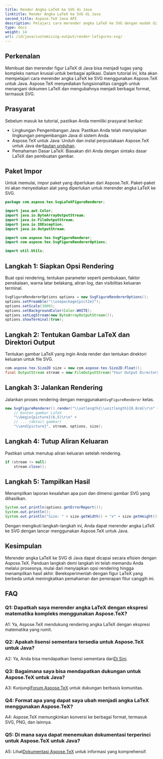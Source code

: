 ```yaml
---
title: Render Angka LaTeX ke SVG di Java
linktitle: Render Angka LaTeX ke SVG di Java
second_title: Aspose.TeX Java API
description: Pelajari cara merender angka LaTeX ke SVG dengan mudah di Java menggunakan Aspose.TeX. Ikuti panduan langkah demi langkah ini untuk integrasi yang lancar.
type: docs
weight: 14
url: /id/java/customizing-output/render-lafigures-svg/
---
```

## Perkenalan

Membuat dan merender figur LaTeX di Java bisa menjadi tugas yang kompleks namun krusial untuk berbagai aplikasi. Dalam tutorial ini, kita akan mempelajari cara merender angka LaTeX ke SVG menggunakan Aspose.TeX untuk Java. Aspose.TeX menyediakan fungsionalitas canggih untuk menangani dokumen LaTeX dan mengubahnya menjadi berbagai format, termasuk SVG.

## Prasyarat

Sebelum masuk ke tutorial, pastikan Anda memiliki prasyarat berikut:

- Lingkungan Pengembangan Java: Pastikan Anda telah menyiapkan lingkungan pengembangan Java di sistem Anda.
-  Aspose.TeX untuk Java: Unduh dan instal perpustakaan Aspose.TeX untuk Java dari[tautan unduhan](https://releases.aspose.com/tex/java/).
- Pemahaman Dasar LaTeX: Biasakan diri Anda dengan sintaks dasar LaTeX dan pembuatan gambar.

## Paket Impor

Untuk memulai, impor paket yang diperlukan dari Aspose.TeX. Paket-paket ini akan menyediakan alat yang diperlukan untuk merender angka LaTeX ke SVG.

```java
package com.aspose.tex.SvgLaTeXFigureRenderer;

import java.awt.Color;
import java.io.ByteArrayOutputStream;
import java.io.FileOutputStream;
import java.io.IOException;
import java.io.OutputStream;

import com.aspose.tex.SvgFigureRenderer;
import com.aspose.tex.SvgFigureRendererOptions;

import util.Utils;
```

## Langkah 1: Siapkan Opsi Rendering

Buat opsi rendering, tentukan parameter seperti pembukaan, faktor penskalaan, warna latar belakang, aliran log, dan visibilitas keluaran terminal.

```java
SvgFigureRendererOptions options = new SvgFigureRendererOptions();
options.setPreamble("\\usepackage{pict2e}");
options.setScale(3000);
options.setBackgroundColor(Color.WHITE);
options.setLogStream(new ByteArrayOutputStream());
options.showTerminal(true);
```

## Langkah 2: Tentukan Gambar LaTeX dan Direktori Output

Tentukan gambar LaTeX yang ingin Anda render dan tentukan direktori keluaran untuk file SVG.

```java
com.aspose.tex.Size2D size = new com.aspose.tex.Size2D.Float();
final OutputStream stream = new FileOutputStream("Your Output Directory" + "text-and-formula.svg");
```

## Langkah 3: Jalankan Rendering

 Jalankan proses rendering dengan menggunakan`SvgFigureRenderer` kelas.

```java
new SvgFigureRenderer().render("\\setlength{\\unitlength}{0.8cm}\r\n" +
    // Konten gambar LaTeX
    "\\begin{picture}(6,5)\r\n" +
    // ... (detail gambar)
    "\\end{picture}", stream, options, size);
```

## Langkah 4: Tutup Aliran Keluaran

Pastikan untuk menutup aliran keluaran setelah rendering.

```java
if (stream != null)
    stream.close();
```

## Langkah 5: Tampilkan Hasil

Menampilkan laporan kesalahan apa pun dan dimensi gambar SVG yang dihasilkan.

```java
System.out.println(options.getErrorReport());
System.out.println();
System.out.println("Size: " + size.getWidth() + "x" + size.getHeight());
```

Dengan mengikuti langkah-langkah ini, Anda dapat merender angka LaTeX ke SVG dengan lancar menggunakan Aspose.TeX untuk Java.

## Kesimpulan

Merender angka LaTeX ke SVG di Java dapat dicapai secara efisien dengan Aspose.TeX. Panduan langkah demi langkah ini telah memandu Anda melalui prosesnya, mulai dari menyiapkan opsi rendering hingga menampilkan hasil akhir. Bereksperimenlah dengan figur LaTeX yang berbeda untuk meningkatkan pemahaman dan penerapan fitur canggih ini.

## FAQ

### Q1: Dapatkah saya merender angka LaTeX dengan ekspresi matematika kompleks menggunakan Aspose.TeX?

A1: Ya, Aspose.TeX mendukung rendering angka LaTeX dengan ekspresi matematika yang rumit.

### Q2: Apakah lisensi sementara tersedia untuk Aspose.TeX untuk Java?

 A2: Ya, Anda bisa mendapatkan lisensi sementara dari[Di Sini](https://purchase.aspose.com/temporary-license/).

### Q3: Bagaimana saya bisa mendapatkan dukungan untuk Aspose.TeX untuk Java?

 A3: Kunjungi[Forum Aspose.TeX](https://forum.aspose.com/c/tex/47) untuk dukungan berbasis komunitas.

### Q4: Format apa yang dapat saya ubah menjadi angka LaTeX menggunakan Aspose.TeX?

A4: Aspose.TeX memungkinkan konversi ke berbagai format, termasuk SVG, PNG, dan lainnya.

### Q5: Di mana saya dapat menemukan dokumentasi terperinci untuk Aspose.TeX untuk Java?

 A5: Lihat[Dokumentasi Aspose.TeX](https://reference.aspose.com/tex/java/) untuk informasi yang komprehensif.
